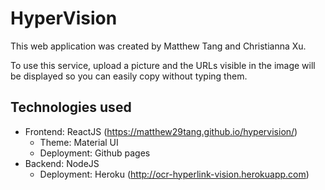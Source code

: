 # HyperVision

This web application was created by Matthew Tang and Christianna Xu.

To use this service, upload a picture and the URLs visible in the image will be displayed so you can easily copy without typing them.

## Technologies used
* Frontend: ReactJS (https://matthew29tang.github.io/hypervision/)
    * Theme: Material UI
    * Deployment: Github pages
* Backend: NodeJS
    * Deployment: Heroku (http://ocr-hyperlink-vision.herokuapp.com)
